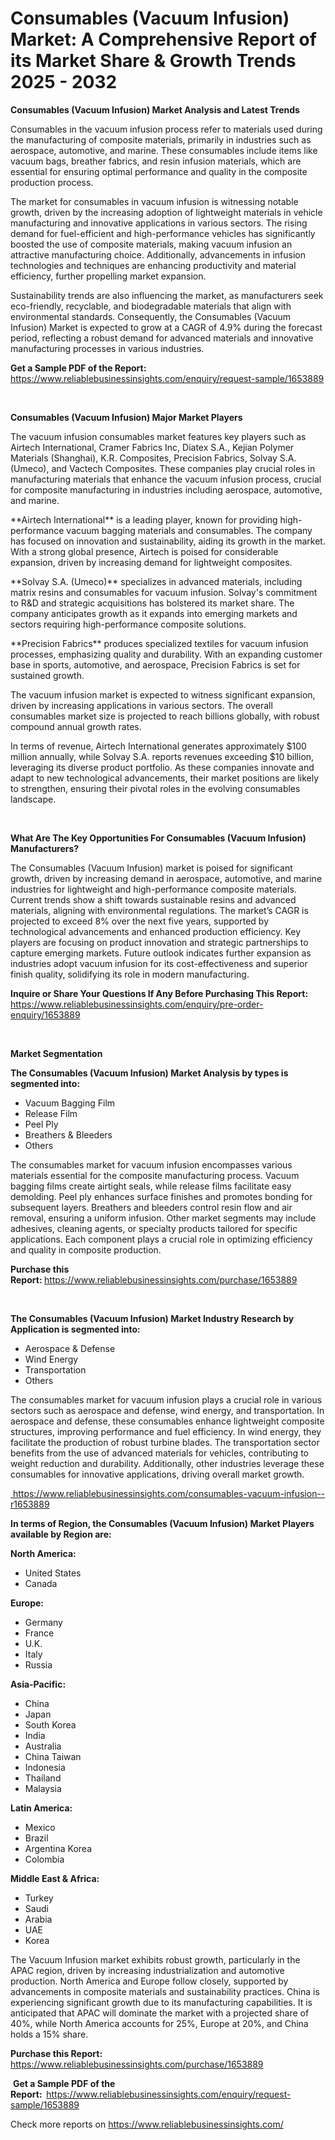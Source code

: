 <p><h1>Consumables (Vacuum Infusion) Market: A Comprehensive Report of its Market Share & Growth Trends 2025 - 2032</h1></p><p><strong>Consumables (Vacuum Infusion) Market Analysis and Latest Trends</strong></p>
<p><p>Consumables in the vacuum infusion process refer to materials used during the manufacturing of composite materials, primarily in industries such as aerospace, automotive, and marine. These consumables include items like vacuum bags, breather fabrics, and resin infusion materials, which are essential for ensuring optimal performance and quality in the composite production process. </p><p>The market for consumables in vacuum infusion is witnessing notable growth, driven by the increasing adoption of lightweight materials in vehicle manufacturing and innovative applications in various sectors. The rising demand for fuel-efficient and high-performance vehicles has significantly boosted the use of composite materials, making vacuum infusion an attractive manufacturing choice. Additionally, advancements in infusion technologies and techniques are enhancing productivity and material efficiency, further propelling market expansion.</p><p>Sustainability trends are also influencing the market, as manufacturers seek eco-friendly, recyclable, and biodegradable materials that align with environmental standards. Consequently, the Consumables (Vacuum Infusion) Market is expected to grow at a CAGR of 4.9% during the forecast period, reflecting a robust demand for advanced materials and innovative manufacturing processes in various industries.</p></p>
<p><strong>Get a Sample PDF of the Report:&nbsp;</strong> <a href="https://www.reliablebusinessinsights.com/enquiry/request-sample/1653889?utm_campaign=1121&utm_medium=2&utm_source=Github&utm_content=ia&utm_term=01022025&utm_id=consumables-vacuum-infusion">https://www.reliablebusinessinsights.com/enquiry/request-sample/1653889</a></p>
<p>&nbsp;</p>
<p><strong>Consumables (Vacuum Infusion) Major Market Players</strong></p>
<p><p>The vacuum infusion consumables market features key players such as Airtech International, Cramer Fabrics Inc, Diatex S.A., Kejian Polymer Materials (Shanghai), K.R. Composites, Precision Fabrics, Solvay S.A. (Umeco), and Vactech Composites. These companies play crucial roles in manufacturing materials that enhance the vacuum infusion process, crucial for composite manufacturing in industries including aerospace, automotive, and marine.</p><p>**Airtech International** is a leading player, known for providing high-performance vacuum bagging materials and consumables. The company has focused on innovation and sustainability, aiding its growth in the market. With a strong global presence, Airtech is poised for considerable expansion, driven by increasing demand for lightweight composites.</p><p>**Solvay S.A. (Umeco)** specializes in advanced materials, including matrix resins and consumables for vacuum infusion. Solvay's commitment to R&D and strategic acquisitions has bolstered its market share. The company anticipates growth as it expands into emerging markets and sectors requiring high-performance composite solutions.</p><p>**Precision Fabrics** produces specialized textiles for vacuum infusion processes, emphasizing quality and durability. With an expanding customer base in sports, automotive, and aerospace, Precision Fabrics is set for sustained growth.</p><p>The vacuum infusion market is expected to witness significant expansion, driven by increasing applications in various sectors. The overall consumables market size is projected to reach billions globally, with robust compound annual growth rates.</p><p>In terms of revenue, Airtech International generates approximately $100 million annually, while Solvay S.A. reports revenues exceeding $10 billion, leveraging its diverse product portfolio. As these companies innovate and adapt to new technological advancements, their market positions are likely to strengthen, ensuring their pivotal roles in the evolving consumables landscape.</p></p>
<p>&nbsp;</p>
<p><strong>What Are The Key Opportunities For Consumables (Vacuum Infusion) Manufacturers?</strong></p>
<p><p>The Consumables (Vacuum Infusion) market is poised for significant growth, driven by increasing demand in aerospace, automotive, and marine industries for lightweight and high-performance composite materials. Current trends show a shift towards sustainable resins and advanced materials, aligning with environmental regulations. The market’s CAGR is projected to exceed 8% over the next five years, supported by technological advancements and enhanced production efficiency. Key players are focusing on product innovation and strategic partnerships to capture emerging markets. Future outlook indicates further expansion as industries adopt vacuum infusion for its cost-effectiveness and superior finish quality, solidifying its role in modern manufacturing.</p></p>
<p><strong>Inquire or Share Your Questions If Any Before Purchasing This Report:</strong> <a href="https://www.reliablebusinessinsights.com/enquiry/pre-order-enquiry/1653889?utm_campaign=1121&utm_medium=2&utm_source=Github&utm_content=ia&utm_term=01022025&utm_id=consumables-vacuum-infusion">https://www.reliablebusinessinsights.com/enquiry/pre-order-enquiry/1653889</a></p>
<p>&nbsp;</p>
<p><strong>Market Segmentation</strong></p>
<p><strong>The Consumables (Vacuum Infusion) Market Analysis by types is segmented into:</strong></p>
<p><ul><li>Vacuum Bagging Film</li><li>Release Film</li><li>Peel Ply</li><li>Breathers & Bleeders</li><li>Others</li></ul></p>
<p><p>The consumables market for vacuum infusion encompasses various materials essential for the composite manufacturing process. Vacuum bagging films create airtight seals, while release films facilitate easy demolding. Peel ply enhances surface finishes and promotes bonding for subsequent layers. Breathers and bleeders control resin flow and air removal, ensuring a uniform infusion. Other market segments may include adhesives, cleaning agents, or specialty products tailored for specific applications. Each component plays a crucial role in optimizing efficiency and quality in composite production.</p></p>
<p><strong>Purchase this Report:&nbsp;</strong><a href="https://www.reliablebusinessinsights.com/purchase/1653889?utm_campaign=1121&utm_medium=2&utm_source=Github&utm_content=ia&utm_term=01022025&utm_id=consumables-vacuum-infusion">https://www.reliablebusinessinsights.com/purchase/1653889</a></p>
<p>&nbsp;</p>
<p><strong>The Consumables (Vacuum Infusion) Market Industry Research by Application is segmented into:</strong></p>
<p><ul><li>Aerospace & Defense</li><li>Wind Energy</li><li>Transportation</li><li>Others</li></ul></p>
<p><p>The consumables market for vacuum infusion plays a crucial role in various sectors such as aerospace and defense, wind energy, and transportation. In aerospace and defense, these consumables enhance lightweight composite structures, improving performance and fuel efficiency. In wind energy, they facilitate the production of robust turbine blades. The transportation sector benefits from the use of advanced materials for vehicles, contributing to weight reduction and durability. Additionally, other industries leverage these consumables for innovative applications, driving overall market growth.</p></p>
<p><a href="https://www.reliablebusinessinsights.com/consumables-vacuum-infusion--r1653889?utm_campaign=1121&utm_medium=2&utm_source=Github&utm_content=ia&utm_term=01022025&utm_id=consumables-vacuum-infusion">&nbsp;https://www.reliablebusinessinsights.com/consumables-vacuum-infusion--r1653889</a></p>
<p><strong>In terms of Region, the Consumables (Vacuum Infusion) Market Players available by Region are:</strong></p>
<p>
    <p> <strong> North America: </strong>
        <ul>
            <li>United States</li>
            <li>Canada</li>
        </ul>
        </p> 
    <p> <strong> Europe: </strong>
        <ul>
            <li>Germany</li>
            <li>France</li>
            <li>U.K.</li>
            <li>Italy</li>
            <li>Russia</li>
        </ul>
        </p> 
    <p> <strong> Asia-Pacific: </strong>
        <ul>
            <li>China</li>
            <li>Japan</li>
            <li>South Korea</li>
            <li>India</li>
            <li>Australia</li>
            <li>China Taiwan</li>
            <li>Indonesia</li>
            <li>Thailand</li>
            <li>Malaysia</li>
        </ul>
        </p> 
    <p> <strong> Latin America: </strong>
        <ul>
            <li>Mexico</li>
            <li>Brazil</li>
            <li>Argentina Korea</li>
            <li>Colombia</li>
        </ul>
        </p> 
    <p> <strong> Middle East & Africa: </strong>
        <ul>
            <li>Turkey</li>
            <li>Saudi</li>
            <li>Arabia</li>
            <li>UAE</li>
            <li>Korea</li>
        </ul>
    </p>
    </p>
<p><p>The Vacuum Infusion market exhibits robust growth, particularly in the APAC region, driven by increasing industrialization and automotive production. North America and Europe follow closely, supported by advancements in composite materials and sustainability practices. China is experiencing significant growth due to its manufacturing capabilities. It is anticipated that APAC will dominate the market with a projected share of 40%, while North America accounts for 25%, Europe at 20%, and China holds a 15% share.</p></p>
<p><strong>Purchase this Report: </strong><a href="https://www.reliablebusinessinsights.com/purchase/1653889?utm_campaign=1121&utm_medium=2&utm_source=Github&utm_content=ia&utm_term=01022025&utm_id=consumables-vacuum-infusion">https://www.reliablebusinessinsights.com/purchase/1653889</a></p>
<p>&nbsp;<strong>Get a Sample PDF of the Report:&nbsp;&nbsp;</strong><a href="https://www.reliablebusinessinsights.com/enquiry/request-sample/1653889?utm_campaign=1121&utm_medium=2&utm_source=Github&utm_content=ia&utm_term=01022025&utm_id=consumables-vacuum-infusion">https://www.reliablebusinessinsights.com/enquiry/request-sample/1653889</a></p>
<p><strong></strong></p>
<p>Check more reports on <a href="https://www.reliablebusinessinsights.com/?utm_campaign=1121&utm_medium=2&utm_source=Github&utm_content=ia&utm_term=01022025&utm_id=consumables-vacuum-infusion">https://www.reliablebusinessinsights.com/</a></p>